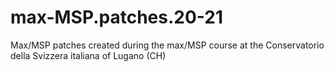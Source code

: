# max-MSP.patches.20-21
Max/MSP patches created during the max/MSP course at the Conservatorio della Svizzera italiana of Lugano (CH)
